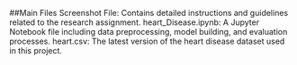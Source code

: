 ##Main Files
Screenshot File: Contains detailed instructions and guidelines related to the research assignment.
heart_Disease.ipynb: A Jupyter Notebook file including data preprocessing, model building, and evaluation processes.
heart.csv: The latest version of the heart disease dataset used in this project.

